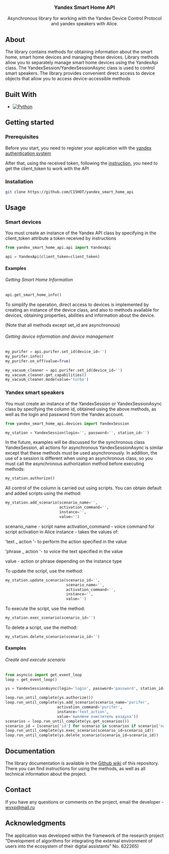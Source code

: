 <!-- PROJECT LOGO -->
<br />
<div align="center">
  <a href="https://github.com/C15HOT/yandex_smart_home_api">

  </a>

<h3 align="center">Yandex Smart Home API</h3>

  <p align="center">
    Asynchronous library for working with the Yandex Device Control Protocol and yandex speakers with Alice.
  </p>
</div>

## About

The library contains methods for obtaining information about the smart home, smart home devices and managing these
devices.
Library methods allow you to separately manage smart home devices using the YandexApi class. The YandexSession/YandexSessionAsync class is used to control smart speakers.
The library provides convenient direct access to device objects that allow you to access device-accessible methods
## Built With

* [![Python][python-shield]][python-url]

## Getting started

### Prerequisites

Before you start, you need to register your application with the [yandex authentication system](https://oauth.yandex.ru)

After that, using the received token, following
the [instruction](https://yandex.ru/dev/id/doc/dg/oauth/concepts/about.html), you need to get the client_token to work
with the API

### Installation

  ```sh
  git clone https://github.com/C15HOT/yandex_smart_home_api
  ```

## Usage

### Smart devices

You must create an instance of the Yandex API class by specifying in the client_token attribute a token received by
instructions

```python
from yandex_smart_home_api.api import YandexApi

api = YandexApi(client_token=client_token)
```

#### Examples

###### Getting Smart Home Information

```python
api.get_smart_home_info()
```

To simplify the operation, direct access to devices is implemented by creating an instance of the device class, and also
to methods available for devices, obtaining properties, abilities and information about the device.

(Note that all methods except set_id are asynchronous)

###### Getting device information and device management

```python
my_purifer = api.purifer.set_id(device_id='')
my_purifer.info()
my_purifer.on_off(value=True)

my_vacuum_cleaner = api.purifer.set_id(device_id='')
my_vacuum_cleaner.get_capabilities()
my_vacuum_cleaner.mode(value='turbo')

```

### Yandex smart speakers

You must create an instance of the YandexSession or YandexSessionAsync class by specifying the column id, obtained using
the above methods, as well as the login and password from the Yandex account.

```python
from yandex_smart_home_api.devices import YandexSession

my_station = YandexSession(login='', password='', station_id='')

```

In the future, examples will be discussed for the synchronous class YandexSession, all actions for asynchronous
YandexSessionAsync is similar except that these methods must be used asynchronously. In addition, the use of a session
is different when using an asynchronous class, so you must call the asynchronous authorization method before executing
methods:

```python
my_station.authorize()
```

All control of the column is carried out using scripts. You can obtain default and added scripts using the method:

```python
my_station.add_scenario(scenario_name='',
                        activation_command='',
                        instance='',
                        value='')
```

scenario_name - script name activation_command - voice command for script activation in Alice instance - takes the
values of:

'text _ action '- to perform the action specified in the value

'phrase _ action '- to voice the text specified in the value

value - action or phrase depending on the instance type

To update the script, use the method:

```python
my_station.update_scenario(scenario_id='',
                           scenario_name='',
                           activation_command='',
                           instance='',
                           value='')
```

To execute the script, use the method:

```python
my_station.exec_scenario(scenario_id='')
```

To delete a script, use the method:

```python
my_station.delete_scenario(scenario_id='')
```

#### Examples

###### Create and execute scenario

```python
from asyncio import get_event_loop
loop = get_event_loop()

ys = YandexSessionAsync(login='login', password='password', station_id='3333333-0700-4e50-a82d-999d9999v9999')

loop.run_until_complete(ys.authorize())
loop.run_until_complete(ys.add_scenario(scenario_name='purifer',
                       activation_command='purifer',
                       instance='text_action',
                       value='выключи очиститель воздуха'))
scenarios = loop.run_until_complete(ys.get_scenarios())
scenario_id = [scenario['id'] for scenario in scenarios if scenario['name'] == 'purifer'][0]
loop.run_until_complete(ys.exec_scenario(scenario_id=scenario_id))
loop.run_until_complete(ys.delete_scenario(scenario_id=scenario_id))


```

## Documentation

The library documentation is available in the [Github wiki](https://github.com/C15HOT/yandex_smart_home_api/wiki) of
this repository. There you can find instructions for using the methods, as well as all technical information about the
project.

## Contact

If you have any questions or comments on the project, email the developer - wvxp@mail.ru

## Acknowledgments

The application was developed within the framework of the research project "Development of algorithms for integrating the external environment of users into the ecosystem of their digital assistants" No. 622265)

<!-- MARKDOWN LINKS & IMAGES -->
<!-- https://www.markdownguide.org/basic-syntax/#reference-style-links -->
[python-shield]: https://img.shields.io/badge/Python-%203.9-blue?style=for-the-badge&logo=python
[python-url]: https://www.python.org/downloads/release/python-390
